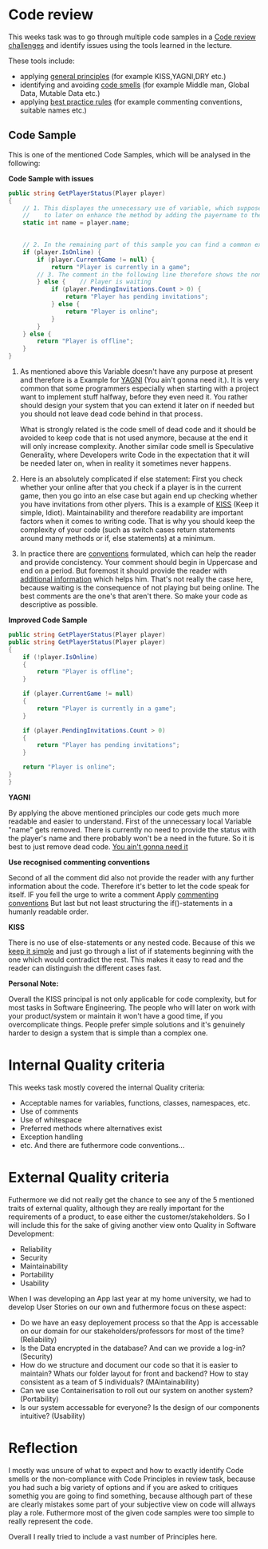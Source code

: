 # Code review

This weeks task was to go through multiple code samples in a [Code review challenges](https://forms.office.com/e/m5ddNd4dNX)
and identify issues using the tools learned in the lecture. 

These tools include:
 * applying [general principles](https://github.com/edinburgh-napier/SET09102/blob/main/notes/05_quality_code.md#software-engineering-principles) (for example KISS,YAGNI,DRY etc.)
 * identifying and avoiding [code smells](https://github.com/edinburgh-napier/SET09102/blob/main/notes/05_quality_code.md#code-smells) (for example Middle man, Global Data, Mutable Data etc.)
 * applying [best practice rules](https://github.com/edinburgh-napier/SET09102/blob/main/notes/05_quality_code.md#use-meaningful-names) (for example commenting conventions, suitable names etc.) 


## Code Sample

This is one of the mentioned Code Samples, which will be analysed 
in the following:


**Code Sample with issues**

```cs
public string GetPlayerStatus(Player player)
{
    // 1. This displayes the unnecessary use of variable, which supposedly is meant 
    //    to later on enhance the method by adding the payername to the returned String.
    static int name = player.name;
    

    // 2. In the remaining part of this sample you can find a common example of complicated and confusing if else statements.
    if (player.IsOnline) {
        if (player.CurrentGame != null) {
            return "Player is currently in a game";
        // 3. The comment in the following line therefore shows the non-application of comment conventions.
        } else {    // Player is waiting
            if (player.PendingInvitations.Count > 0) {
                return "Player has pending invitations";
            } else {
                return "Player is online";
            }
        }
    } else {
        return "Player is offline";
    }
}
```

1. As mentioned above this Variable doesn't have any purpose at present
   and therefore is a Example for [YAGNI](https://en.wikipedia.org/wiki/You_aren%27t_gonna_need_it) (You ain't gonna need it.).
   It is very common that some programmers especially when starting with a project
   want to implement stuff halfway, before they even need it. You rather should 
   design your system that you can extend it later on if needed but you should not
   leave dead code behind in that process.

   What is strongly related is the code smell of dead code and it should be avoided to keep code that is not used anymore, because at the end it will only increase complexity.
   Another similar code smell is Speculative Generality, where Developers write Code in the expectation that it will be needed later on, when in reality it sometimes never happens.

3. Here is an absolutely complicated if else statement:
   First you check whether your online after that you check if a player is in the current game, 
   then you go into an else case but again end up checking whether you have invitations from other plyers.
   This is a example of [KISS](https://en.wikipedia.org/wiki/KISS_principle) (Keep it simple, Idiot).
   Maintainability and therefore readability are important factors when it comes to writing code.
   That is why you should keep the complexity of your code (such as switch cases return statements 
   around many methods or if, else statements) at a minimum.

4. In practice there are [conventions](https://learn.microsoft.com/en-us/dotnet/csharp/fundamentals/coding-style/coding-conventions#comment-style) formulated, which can help the reader and provide concistency.
   Your comment should begin in Uppercase and end on a period. But foremost it should provide
   the reader with [additional information](https://github.com/edinburgh-napier/SET09102/blob/main/notes/05_quality_code.md#comments) which helps him. That's not really the case here, because 
   waiting is the consequence of not playing but being online. The best comments are the one's that aren't there.
   So make your code as descriptive as possible.

**Improved Code Sample**

```cs
public string GetPlayerStatus(Player player)
public string GetPlayerStatus(Player player)
{
    if (!player.IsOnline)
    {
        return "Player is offline";
    }

    if (player.CurrentGame != null)
    {
        return "Player is currently in a game";
    }

    if (player.PendingInvitations.Count > 0)
    {
        return "Player has pending invitations";
    }

    return "Player is online";
}
}
```

**YAGNI**

By applying the above mentioned principles our code gets much more readable and easier to understand.
First of the unnecessary local Variable "name" gets removed. There is currently no need to provide 
the status with the player's name and there probably won't be a need in the future. So it is best to just remove 
dead code. [You ain't gonna need it](https://en.wikipedia.org/wiki/You_aren%27t_gonna_need_it)

**Use recognised commenting conventions**

Second of all the comment did also not provide the reader with any further information about the code.
Therefore it's better to let the code speak for itself.
IF you fell the urge to write a comment Apply [commenting conventions](https://learn.microsoft.com/en-us/dotnet/csharp/fundamentals/coding-style/coding-conventions#comment-style)
But last but not least structuring the if()-statements in a humanly readable order.

**KISS**

There is no use of else-statements or any nested code. Because of this we [keep it simple](https://en.wikipedia.org/wiki/KISS_principle) and just go through a
list of if statements beginning with the one which would contradict the rest. This makes it easy to 
read and the reader can distinguish the different cases fast. 

**Personal Note:**

Overall the KISS principal is not only 
applicable for code complexity, but for most tasks in Software Engineering.
The people who will later on work with your product/system or maintain it won't have a good time,
if you overcomplicate things.
People prefer simple solutions and it's genuinely harder to design a system that is simple
than a complex one.

# Internal Quality criteria

This weeks task mostly covered the internal Quality criteria:
* Acceptable names for variables, functions, classes, namespaces, etc.
* Use of comments
* Use of whitespace
* Preferred methods where alternatives exist
* Exception handling
* etc.
And there are futhermore code conventions...

# External Quality criteria
Futhermore we did not really get the chance to see any of the 5 mentioned traits of external quality, although they are really important for the requirements of a product, to ease either the customer/stakeholders. So I will include this for the sake of giving another view onto Quality in Software Development:
 * Reliability
 * Security
 * Maintainability
 * Portability
 * Usability

When I was developing an App last year at my home university, we had to develop User Stories on our own and futhermore focus on these aspect: 
* Do we have an easy deployement process so that the App is accessable on our domain for our stakeholders/professors for most of the time? (Reliability)
* Is the Data encrypted in the database? And can we provide a log-in? (Security)
* How do we structure and document our code so that it is easier to maintain? Whats our folder layout for front and backend? How to stay consistent as a team of 5 individuals? (MAintainability)
* Can we use Containerisation to roll out our system on another system? (Portability)
* Is our system accessable for everyone? Is the design of our components intuitive? (Usability)

# Reflection 
I mostly was unsure of what to expect and how to exactly identify Code smells or the non-compliance with Code Principles in review task, because you had such a big variety of options and if you are asked to critiques somethig you are going to find something, because although part of these are clearly mistakes some part of your subjective view on code will allways play a role. Futhermore most of the given code samples were too simple to really represent the code.

Overall I really tried to include a vast number of Principles here.
